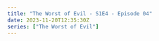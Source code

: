 ```yaml
---
title: "The Worst of Evil - S1E4 - Episode 04"
date: 2023-11-20T12:35:30Z
series: ["The Worst of Evil"]
---
```



<mux-player stream-type="on-demand"
  src="https://kp3d-my.sharepoint.com/personal/ryoo_kp3d_onmicrosoft_com/_layouts/15/download.aspx?share=ESQmC91C2H9Dvy1-rES5yugBnFBN0WtWbBPs27USgbo7lQ" prefer-playback="mse" controls>
  </mux-player>
  
  
  <script src="https://cdn.jsdelivr.net/npm/@mux/mux-player"></script>
  
 <script type="application/ld+json">
 {
  "@context": "https://schema.org/",
  "@type": "VideoObject",
  "name": "The Worst of Evil - S1E4 - Episode 04",
  "contentUrl": "https://stream.mux.com/c9ZsfF1Ug00F4Vsc1pbNvkf8TyiGvsGHTiDsc9HnBNMY.m3u8",
  "thumbnailUrl": "https://www.themoviedb.org/t/p/original/kXETwHWqdCAzyrCWloBpaq96oyh.jpg?width=314&fit_mode=preserve&time=25",
  "uploadDate": "2023-11-20T12:35:30Z",
}

</script>
